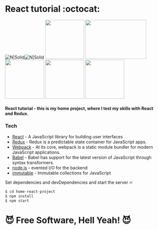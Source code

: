 # React tutorial :octocat:

![N|Solid](https://cdn2.iconfinder.com/data/icons/designer-skills/128/code-programming-javascript-software-develop-command-language-128.png)![N|Solid](https://cdn4.iconfinder.com/data/icons/logos-3/600/React.js_logo-128.png)
<img src="https://raw.githubusercontent.com/reactjs/redux/master/logo/logo.png" data-canonical-src="https://raw.githubusercontent.com/reactjs/redux/master/logo/logo.png" width="128" height="128" />
<img src="https://raw.githubusercontent.com/babel/logo/master/babel.png" data-canonical-src="https://raw.githubusercontent.com/babel/logo/master/babel.png" width="200" height="128" />
<img src="https://d2eip9sf3oo6c2.cloudfront.net/tags/images/000/000/339/full/immutable.png" data-canonical-src="https://d2eip9sf3oo6c2.cloudfront.net/tags/images/000/000/339/full/immutable.png" width="128" height="128" />
<img src="https://camo.githubusercontent.com/b6ba9075a54c192efc59bba53c92e7c23ec8cfe8/68747470733a2f2f63646e2e7261776769742e636f6d2f67696c626172626172612f6c6f676f732f653762316463323636366333646162653663313237366162643061373637623665626436616634332f6c6f676f732f6e6f64656a732d69636f6e2e737667" data-canonical-src="https://camo.githubusercontent.com/b6ba9075a54c192efc59bba53c92e7c23ec8cfe8/68747470733a2f2f63646e2e7261776769742e636f6d2f67696c626172626172612f6c6f676f732f653762316463323636366333646162653663313237366162643061373637623665626436616634332f6c6f676f732f6e6f64656a732d69636f6e2e737667" width="128" height="128" />
<img src="https://camo.githubusercontent.com/d18f4a7a64244f703efcb322bf298dcb4ca38856/68747470733a2f2f7765627061636b2e6a732e6f72672f6173736574732f69636f6e2d7371756172652d6269672e737667" data-canonical-src="https://camo.githubusercontent.com/d18f4a7a64244f703efcb322bf298dcb4ca38856/68747470733a2f2f7765627061636b2e6a732e6f72672f6173736574732f69636f6e2d7371756172652d6269672e737667" width="128" height="128" />

#### React tutorial - this is my home project, where I test my skills with React and Redux.

### Tech
* [React](https://reactjs.org/) - A JavaScript library for building user interfaces 
* [Redux](https://redux.js.org/) - Redux is a predictable state container for JavaScript apps.
* [Webpack](https://webpack.js.org/concepts/) - At its core, webpack is a static module bundler for modern JavaScript applications.
*  [Babel](https://www.google.ru/url?sa=t&rct=j&q=&esrc=s&source=web&cd=1&ved=0ahUKEwiO5tDe_OHXAhXiKJoKHbv2D5kQFggnMAA&url=https%3A%2F%2Fbabeljs.io%2F&usg=AOvVaw0h9OdJQHZ6TcgcMH6KMOX1) - Babel has support for the latest version of JavaScript through syntax transformers.
* [node.js]() - evented I/O for the backend
* [immutable](https://facebook.github.io/immutable-js/) - Immutable collections for JavaScript


Set dependencies and devDependencies and start the server :fire:

```sh
$ cd home-react-project
$ npm install 
$ npm start
```

# **:smiling_imp: Free Software, Hell Yeah! :smiling_imp:**

